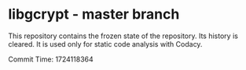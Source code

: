 # libgcrypt - master branch

This repository contains the frozen state of the repository.
Its history is cleared. It is used only for static code
analysis with Codacy.

Commit Time: 1724118364